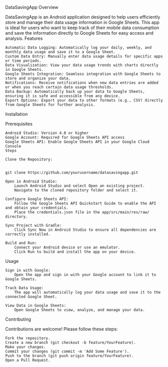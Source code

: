DataSavingApp
Overview

DataSavingApp is an Android application designed to help users efficiently store and manage their data usage information in Google Sheets. This app is ideal for users who want to keep track of their mobile data consumption and save the information directly to Google Sheets for easy access and analysis.
Features

    Automatic Data Logging: Automatically log your daily, weekly, and monthly data usage and save it to a Google Sheet.
    Custom Data Entry: Manually enter data usage details for specific apps or time periods.
    Data Visualization: View your data usage trends with charts directly in Google Sheets.
    Google Sheets Integration: Seamless integration with Google Sheets to store and organize your data.
    Notifications: Receive notifications when new data entries are added or when you reach certain data usage thresholds.
    Data Backup: Automatically back up your data to Google Sheets, ensuring it is safe and accessible from any device.
    Export Options: Export your data to other formats (e.g., CSV) directly from Google Sheets for further analysis.

Installation

Prerequisites

    Android Studio: Version 4.0 or higher
    Google Account: Required for Google Sheets API access
    Google Sheets API: Enable Google Sheets API in your Google Cloud Console
    Steps

    Clone the Repository:


    git clone https://github.com/yourusername/datasavingapp.git

    Open in Android Studio:
        Launch Android Studio and select Open an existing project.
        Navigate to the cloned repository folder and select it.

    Configure Google Sheets API:
        Follow the Google Sheets API Quickstart Guide to enable the API and obtain your credentials.
        Place the credentials.json file in the app/src/main/res/raw/ directory.

    Sync Project with Gradle:
        Click Sync Now in Android Studio to ensure all dependencies are correctly installed.

    Build and Run:
        Connect your Android device or use an emulator.
        Click Run to build and install the app on your device.

Usage

    Sign in with Google:
        Open the app and sign in with your Google account to link it to Google Sheets.

    Track Data Usage:
        The app will automatically log your data usage and save it to the connected Google Sheet.

    View Data in Google Sheets:
        Open Google Sheets to view, analyze, and manage your data.

Contributing

Contributions are welcome! Please follow these steps:

    Fork the repository.
    Create a new branch (git checkout -b feature/YourFeature).
    Make your changes.
    Commit your changes (git commit -m 'Add Some Feature').
    Push to the branch (git push origin feature/YourFeature).
    Open a Pull Request.
